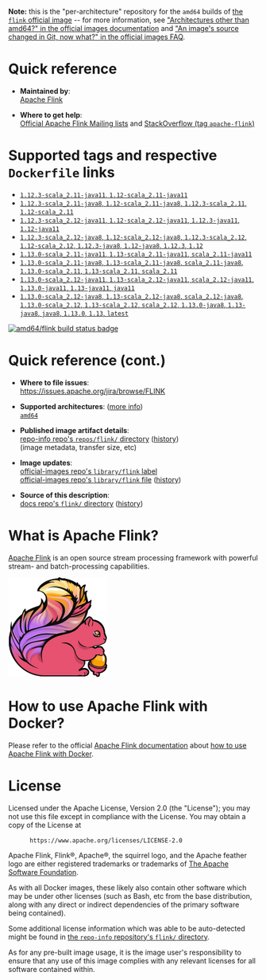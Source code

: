 <!--

********************************************************************************

WARNING:

    DO NOT EDIT "flink/README.md"

    IT IS AUTO-GENERATED

    (from the other files in "flink/" combined with a set of templates)

********************************************************************************

-->

**Note:** this is the "per-architecture" repository for the `amd64` builds of [the `flink` official image](https://hub.docker.com/_/flink) -- for more information, see ["Architectures other than amd64?" in the official images documentation](https://github.com/docker-library/official-images#architectures-other-than-amd64) and ["An image's source changed in Git, now what?" in the official images FAQ](https://github.com/docker-library/faq#an-images-source-changed-in-git-now-what).

# Quick reference

-	**Maintained by**:  
	[Apache Flink](https://flink.apache.org/community.html#people)

-	**Where to get help**:  
	[Official Apache Flink Mailing lists](https://flink.apache.org/community.html#mailing-lists) and [StackOverflow (tag `apache-flink`)](https://stackoverflow.com/questions/tagged/apache-flink)

# Supported tags and respective `Dockerfile` links

-	[`1.12.3-scala_2.11-java11`, `1.12-scala_2.11-java11`](https://github.com/apache/flink-docker/blob/7c53117bf4274a970a3cb8239bbb83c9daddc9e0/1.12/scala_2.11-java11-debian/Dockerfile)
-	[`1.12.3-scala_2.11-java8`, `1.12-scala_2.11-java8`, `1.12.3-scala_2.11`, `1.12-scala_2.11`](https://github.com/apache/flink-docker/blob/7c53117bf4274a970a3cb8239bbb83c9daddc9e0/1.12/scala_2.11-java8-debian/Dockerfile)
-	[`1.12.3-scala_2.12-java11`, `1.12-scala_2.12-java11`, `1.12.3-java11`, `1.12-java11`](https://github.com/apache/flink-docker/blob/7c53117bf4274a970a3cb8239bbb83c9daddc9e0/1.12/scala_2.12-java11-debian/Dockerfile)
-	[`1.12.3-scala_2.12-java8`, `1.12-scala_2.12-java8`, `1.12.3-scala_2.12`, `1.12-scala_2.12`, `1.12.3-java8`, `1.12-java8`, `1.12.3`, `1.12`](https://github.com/apache/flink-docker/blob/7c53117bf4274a970a3cb8239bbb83c9daddc9e0/1.12/scala_2.12-java8-debian/Dockerfile)
-	[`1.13.0-scala_2.11-java11`, `1.13-scala_2.11-java11`, `scala_2.11-java11`](https://github.com/apache/flink-docker/blob/b4075f035bad482e132be6709efd004827162acb/1.13/scala_2.11-java11-debian/Dockerfile)
-	[`1.13.0-scala_2.11-java8`, `1.13-scala_2.11-java8`, `scala_2.11-java8`, `1.13.0-scala_2.11`, `1.13-scala_2.11`, `scala_2.11`](https://github.com/apache/flink-docker/blob/b4075f035bad482e132be6709efd004827162acb/1.13/scala_2.11-java8-debian/Dockerfile)
-	[`1.13.0-scala_2.12-java11`, `1.13-scala_2.12-java11`, `scala_2.12-java11`, `1.13.0-java11`, `1.13-java11`, `java11`](https://github.com/apache/flink-docker/blob/b4075f035bad482e132be6709efd004827162acb/1.13/scala_2.12-java11-debian/Dockerfile)
-	[`1.13.0-scala_2.12-java8`, `1.13-scala_2.12-java8`, `scala_2.12-java8`, `1.13.0-scala_2.12`, `1.13-scala_2.12`, `scala_2.12`, `1.13.0-java8`, `1.13-java8`, `java8`, `1.13.0`, `1.13`, `latest`](https://github.com/apache/flink-docker/blob/b4075f035bad482e132be6709efd004827162acb/1.13/scala_2.12-java8-debian/Dockerfile)

[![amd64/flink build status badge](https://img.shields.io/jenkins/s/https/doi-janky.infosiftr.net/job/multiarch/job/amd64/job/flink.svg?label=amd64/flink%20%20build%20job)](https://doi-janky.infosiftr.net/job/multiarch/job/amd64/job/flink/)

# Quick reference (cont.)

-	**Where to file issues**:  
	https://issues.apache.org/jira/browse/FLINK

-	**Supported architectures**: ([more info](https://github.com/docker-library/official-images#architectures-other-than-amd64))  
	[`amd64`](https://hub.docker.com/r/amd64/flink/)

-	**Published image artifact details**:  
	[repo-info repo's `repos/flink/` directory](https://github.com/docker-library/repo-info/blob/master/repos/flink) ([history](https://github.com/docker-library/repo-info/commits/master/repos/flink))  
	(image metadata, transfer size, etc)

-	**Image updates**:  
	[official-images repo's `library/flink` label](https://github.com/docker-library/official-images/issues?q=label%3Alibrary%2Fflink)  
	[official-images repo's `library/flink` file](https://github.com/docker-library/official-images/blob/master/library/flink) ([history](https://github.com/docker-library/official-images/commits/master/library/flink))

-	**Source of this description**:  
	[docs repo's `flink/` directory](https://github.com/docker-library/docs/tree/master/flink) ([history](https://github.com/docker-library/docs/commits/master/flink))

# What is Apache Flink?

[Apache Flink](https://flink.apache.org/) is an open source stream processing framework with powerful stream- and batch-processing capabilities.

![logo](https://raw.githubusercontent.com/docker-library/docs/71398f44551617e3934a86b4b7a3c770ae093b59/flink/logo.png)

# How to use Apache Flink with Docker?

Please refer to the official [Apache Flink documentation](https://ci.apache.org/projects/flink/flink-docs-master/) about [how to use Apache Flink with Docker](https://ci.apache.org/projects/flink/flink-docs-master/ops/deployment/docker.html).

# License

Licensed under the Apache License, Version 2.0 (the "License"); you may not use this file except in compliance with the License. You may obtain a copy of the License at

	      https://www.apache.org/licenses/LICENSE-2.0

Apache Flink, Flink®, Apache®, the squirrel logo, and the Apache feather logo are either registered trademarks or trademarks of [The Apache Software Foundation](https://apache.org/).

As with all Docker images, these likely also contain other software which may be under other licenses (such as Bash, etc from the base distribution, along with any direct or indirect dependencies of the primary software being contained).

Some additional license information which was able to be auto-detected might be found in [the `repo-info` repository's `flink/` directory](https://github.com/docker-library/repo-info/tree/master/repos/flink).

As for any pre-built image usage, it is the image user's responsibility to ensure that any use of this image complies with any relevant licenses for all software contained within.
